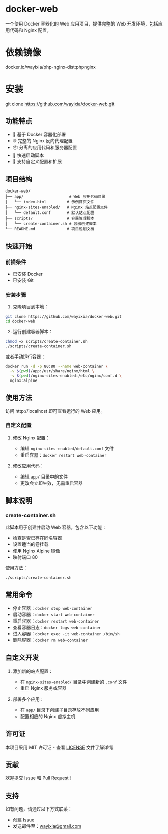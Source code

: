 # docker-web

一个使用 Docker 容器化的 Web 应用项目，提供完整的 Web 开发环境，包括应用代码和 Nginx 配置。


# 依赖镜像
docker.io/wayixia/php-nginx-dist:phpnginx


# 安装
git clone https://github.com/wayixia/docker-web.git


## 功能特点

- 🐳 基于 Docker 容器化部署
- 🌐 完整的 Nginx 反向代理配置
- 📦 分离的应用代码和服务器配置
- 🚀 快速启动脚本
- 🔧 支持自定义配置和扩展

## 项目结构

```
docker-web/
├── app/                    # Web 应用代码目录
│   └── index.html         # 示例首页文件
├── nginx-sites-enabled/   # Nginx 站点配置文件
│   └── default.conf       # 默认站点配置
├── scripts/               # 容器管理脚本
│   └── create-container.sh # 容器创建脚本
└── README.md              # 项目说明文档
```

## 快速开始

### 前提条件

- 已安装 Docker
- 已安装 Git

### 安装步骤

1. 克隆项目到本地：
```bash
git clone https://github.com/wayixia/docker-web.git
cd docker-web
```

2. 运行创建容器脚本：
```bash
chmod +x scripts/create-container.sh
./scripts/create-container.sh
```

或者手动运行容器：
```bash
docker run -d -p 80:80 --name web-container \
  -v $(pwd)/app:/usr/share/nginx/html \
  -v $(pwd)/nginx-sites-enabled:/etc/nginx/conf.d \
  nginx:alpine
```

## 使用方法

访问 http://localhost 即可查看运行的 Web 应用。

### 自定义配置

1. 修改 Nginx 配置：
   - 编辑 `nginx-sites-enabled/default.conf` 文件
   - 重启容器：`docker restart web-container`

2. 修改应用代码：
   - 编辑 `app/` 目录中的文件
   - 更改会立即生效，无需重启容器

## 脚本说明

### create-container.sh

此脚本用于创建并启动 Web 容器，包含以下功能：
- 检查是否已存在同名容器
- 设置适当的卷挂载
- 使用 Nginx Alpine 镜像
- 映射端口 80

使用方法：
```bash
./scripts/create-container.sh
```

## 常用命令

- 停止容器：`docker stop web-container`
- 启动容器：`docker start web-container`
- 重启容器：`docker restart web-container`
- 查看容器日志：`docker logs web-container`
- 进入容器：`docker exec -it web-container /bin/sh`
- 删除容器：`docker rm web-container`

## 自定义开发

1. 添加新的站点配置：
   - 在 `nginx-sites-enabled/` 目录中创建新的 `.conf` 文件
   - 重启 Nginx 服务或容器

2. 部署多个应用：
   - 在 `app/` 目录下创建子目录存放不同应用
   - 配置相应的 Nginx 虚拟主机

## 许可证

本项目采用 MIT 许可证 - 查看 [LICENSE](LICENSE) 文件了解详情

## 贡献

欢迎提交 Issue 和 Pull Request！

## 支持

如有问题，请通过以下方式联系：
- 创建 Issue
- 发送邮件至：wayixia@gmail.com


